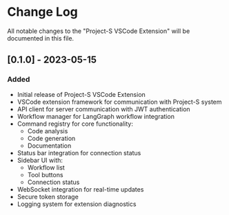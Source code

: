 # Change Log

All notable changes to the "Project-S VSCode Extension" will be documented in this file.

## [0.1.0] - 2023-05-15

### Added
- Initial release of Project-S VSCode Extension
- VSCode extension framework for communication with Project-S system
- API client for server communication with JWT authentication
- Workflow manager for LangGraph workflow integration
- Command registry for core functionality:
  - Code analysis
  - Code generation
  - Documentation
- Status bar integration for connection status
- Sidebar UI with:
  - Workflow list
  - Tool buttons
  - Connection status
- WebSocket integration for real-time updates
- Secure token storage
- Logging system for extension diagnostics
